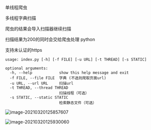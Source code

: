 

单线程爬虫

多线程字典扫描

爬虫的结果会导入扫描器继续扫描

扫描结果为200的同时会交给爬虫处理 python

支持未认证的https



```
usage: index.py [-h] [-f FILE] [-u URL] [-t THREAD] [-s STATIC]

optional arguments:
  -h, --help            show this help message and exit
  -f FILE, --file FILE  字典 (不选则爬取页面url)
  -u URL, --url URL     扫描url
  -t THREAD, --thread THREAD
                        扫描线程（可选）
  -s STATIC, --static STATIC
                        检索静态文件（可选）
```



![image-20210320125857607](https://blog-1300884845.cos.ap-shanghai.myqcloud.com/wenzhang/image-20210320125857607.png)



![image-20210320125930060](https://blog-1300884845.cos.ap-shanghai.myqcloud.com/wenzhang/image-20210320125930060.png)

